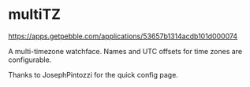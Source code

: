 multiTZ
=======

https://apps.getpebble.com/applications/53657b1314acdb101d000074

A multi-timezone watchface. Names and UTC offsets for time zones are configurable.

Thanks to JosephPintozzi for the quick config page.
